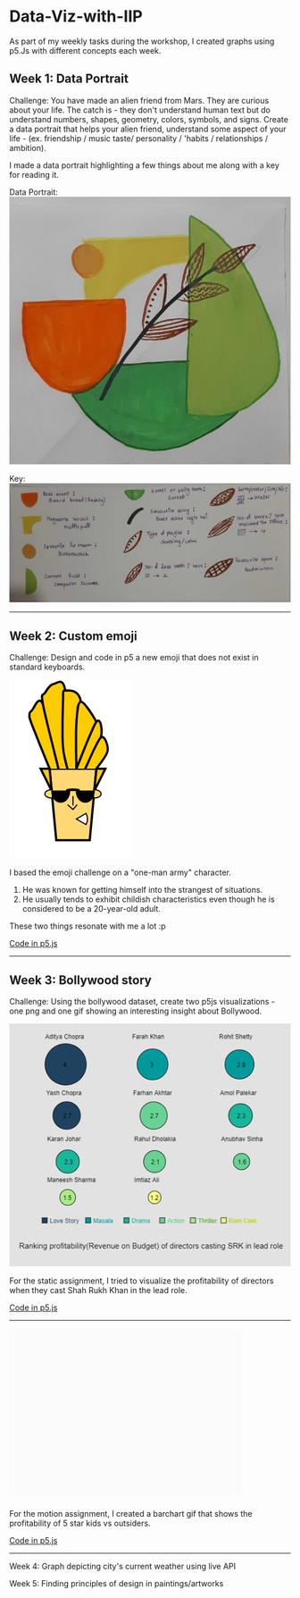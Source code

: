 # Data-Viz-with-IIP
As part of my weekly tasks during the workshop, I created graphs  using p5.Js with different concepts each week. <br />

## Week 1: Data Portrait

Challenge: You have made an alien friend from Mars. They are curious about your life. The catch is - they don't understand human text but do understand numbers, shapes, geometry, colors, symbols, and signs. Create a data portrait that helps your alien friend, understand some aspect of your life - (ex. friendship / music taste/ personality / 'habits / relationships / ambition).<br />

I made a data portrait highlighting a few things about me along with a key for reading it.

Data Portrait: <br />
![](DataPortrait.jpg)

Key: <br />
![](Key.jpg)

*******************

## Week 2: Custom emoji

Challenge: Design and code in p5 a new emoji that does not exist in standard keyboards.

![](week1_emoji.png)

I based the emoji challenge on a "one-man army" character.
1. He was known for getting himself into the strangest of situations.
2. He usually tends to exhibit childish characteristics even though he is considered to be a 20-year-old adult. <br />

These two things resonate with me a lot :p

[Code in p5.js](https://editor.p5js.org/shubhangi318/full/4pYg4ODQN)

*******************

## Week 3: Bollywood story

Challenge: Using the bollywood dataset, create two p5js visualizations - one png and one gif showing an interesting insight about Bollywood.

![](week3(static).png)

For the static assignment, I tried to visualize the profitability of directors when they cast Shah Rukh Khan in the lead role.

[Code in p5.js](https://editor.p5js.org/shubhangi318/full/7gT1yPoA0)

*******************

![](https://github.com/shubhangi318/Data-Viz-with-IIP/blob/main/Week%203/Week3(motion%20gif).gif)

For the motion assignment, I created a barchart gif that shows the profitability of 5 star kids vs outsiders.

[Code in p5.js](https://editor.p5js.org/shubhangi318/full/d4PIQj_ed)

*******************

Week 4: Graph depicting city's current weather using live API <br />

Week 5: Finding principles of design in paintings/artworks <br />
